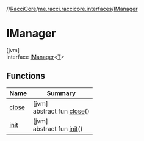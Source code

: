 //[RacciCore](../../../index.md)/[me.racci.raccicore.interfaces](../index.md)/[IManager](index.md)

# IManager

[jvm]\
interface [IManager](index.md)&lt;[T](index.md)&gt;

## Functions

| Name | Summary |
|---|---|
| [close](close.md) | [jvm]<br>abstract fun [close](close.md)() |
| [init](init.md) | [jvm]<br>abstract fun [init](init.md)() |
